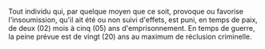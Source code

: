 Tout individu qui, par quelque moyen que ce soit, provoque ou favorise l'insoumission, qu'il ait été ou non suivi d'effets, est puni, en temps de paix, de deux (02) mois à cinq (05) ans d'emprisonnement.
En temps de guerre, la peine prévue est de vingt (20) ans au maximum de réclusion criminelle.